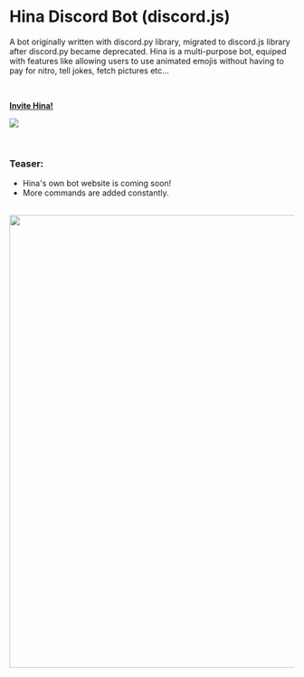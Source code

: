 # Hina Discord Bot (discord.js)
A bot originally written with discord.py library, migrated to discord.js library after discord.py became deprecated. Hina is a multi-purpose bot, equiped with features like allowing users to use animated emojis without having to pay for nitro, tell jokes, fetch pictures etc...

<br>

[**Invite Hina!**](https://discord.com/api/oauth2/authorize?client_id=769125937731338290&scope=bot+applications.commands&permissions=1099511627776)

![](https://dcbadge.vercel.app/api/shield/bot/769125937731338290?theme=discord-inverted)

<br>

### Teaser:
* Hina's own bot website is coming soon!
* More commands are added constantly.

<br>

<img src="https://media.discordapp.net/attachments/907586559719645204/908234637380288552/sheeeeeeeesh.jpeg?width=963&height=681" width="800px">
